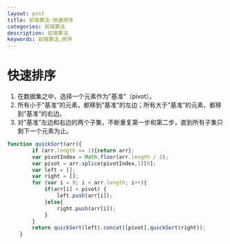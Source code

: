 ```yaml
---
layout: post
title: 前端算法-快速排序
categories: 前端算法
description: 前端算法
keywords: 前端算法,排序
---
```

# 快速排序

1. 在数据集之中，选择一个元素作为”基准”（pivot）。
2. 所有小于”基准”的元素，都移到”基准”的左边；所有大于”基准”的元素，都移到”基准”的右边。
3. 对”基准”左边和右边的两个子集，不断重复第一步和第二步，直到所有子集只剩下一个元素为止。

```js
function quickSort(arr){
        if (arr.length <= 1){return arr};
        var pivotIndex = Math.floor(arr.length / 2);
        var pivot = arr.splice(pivotIndex,1)[0];
        var left = [];
        var right = [];
        for (var i = 0; i < arr.length; i++){
            if(arr[i] < pivot) {
                left.push(arr[i]);
            }else{
                right.push(arr[i]);
            }
        }
        return quickSort(left).concat([pivot],quickSort(right));
    }
```



